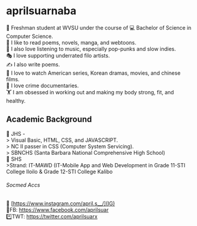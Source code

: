 # aprilsuarnaba
🏫 Freshman student at WVSU under the course of 💻 Bachelor of Science in Computer Science. <br />
📖 I like to read poems, novels, manga, and webtoons. <br />
🎵 I also love listening to music, especially pop-punks and slow indies. <br />
🎭 I love supporting underrated filo artists.  <br />
✍️ I also write poems. <br />
🎥 I love to watch American series, Korean dramas, movies, and chinese films. <br />
🔫 I love crime documentaries. <br />
🏋️ I am obsessed in working out and making my body strong, fit, and healthy.  <br />

## Academic Background <br />
📔 JHS -  <br />
    > Visual Basic, HTML, CSS, and JAVASCRIPT. <br />
    > NC II passer in CSS (Computer System Servicing). <br />
    > SBNCHS (Santa Barbara National Comprehensive High School) <br />
📓 SHS <br />
    >Strand: IT-MAWD (IT-Mobile App and Web Development in Grade 11-STI College Iloilo & Grade 12-STI College Kalibo <br />
    
###### Socmed Accs <br />
 🌸 [https://www.instagram.com/april.s__/](IG) <br />
 🧑FB: https://www.facebook.com/aprilsuar <br />
 *️⃣TWT: https://twitter.com/aprilsuarx  <br />
 

